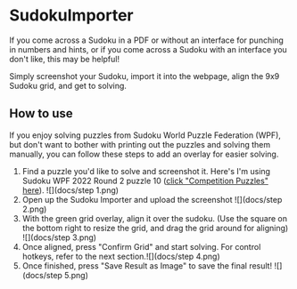 # SudokuImporter
If you come across a Sudoku in a PDF or without an interface for punching in numbers and hints, or if you come across a Sudoku with an interface you don't like, this may be helpful!

Simply screenshot your Sudoku, import it into the webpage, align the 9x9 Sudoku grid, and get to solving.

## How to use
If you enjoy solving puzzles from Sudoku World Puzzle Federation (WPF), but don't want to bother with printing out the puzzles and solving them manually, you can follow these steps to add an overlay for easier solving.

1. Find a puzzle you'd like to solve and screenshot it. Here's I'm using Sudoku WPF 2022 Round 2 puzzle 10 ([click "Competition Puzzles" here](https://gp.worldpuzzle.org/content/competition-puzzles-96)).
![](docs/step 1.png)
2. Open up the Sudoku Importer and upload the screenshot
![](docs/step 2.png)
3. With the green grid overlay, align it over the sudoku. (Use the square on the bottom right to resize the grid, and drag the grid around for aligning)
![](docs/step 3.png)
4. Once aligned, press "Confirm Grid" and start solving. For control hotkeys, refer to the next section.![](docs/step 4.png)
5. Once finished, press "Save Result as Image" to save the final result!
![](docs/step 5.png)
